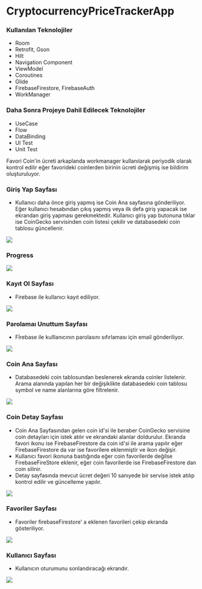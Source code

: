 # CryptocurrencyPriceTrackerApp

### Kullanılan Teknolojiler

* Room
* Retrofit, Gson
* Hilt
* Navigation Component
* ViewModel
* Coroutines
* Glide
* FirebaseFirestore, FirebaseAuth
* WorkManager

### Daha Sonra Projeye Dahil Edilecek Teknolojiler
* UseCase
* Flow
* DataBinding
* UI Test
* Unit Test

Favori Coin'in ücreti arkaplanda workmanager kullanılarak periyodik olarak kontrol edilir eğer favorideki coinlerden birinin ücreti değişmiş ise bildirim oluşturuluyor. 

### Giriş Yap Sayfası
* Kullanıcı daha önce giriş yapmış ise Coin Ana sayfasına gönderiliyor. Eğer kullanıcı hesabından çıkış yapmış veya ilk defa giriş yapacak ise ekrandan giriş yapması gerekmektedir. Kullanıcı giriş yap butonuna tıklar ise CoinGecko servisinden coin listesi çekilir ve databasedeki coin tablosu güncellenir.

![](https://github.com/yunusbedir/CryptocurrencyPriceTrackerApp/blob/master/screenshots/login.png)

### Progress

![](https://github.com/yunusbedir/CryptocurrencyPriceTrackerApp/blob/master/screenshots/loading.png)

### Kayıt Ol Sayfası
* Firebase ile kullanıcı kayıt ediliyor.

![](https://github.com/yunusbedir/CryptocurrencyPriceTrackerApp/blob/master/screenshots/register.png)


### Parolamaı Unuttum Sayfası
* Fİrebase ile kulllanıcının parolasını sıfırlaması için email gönderiliyor.

![](https://github.com/yunusbedir/CryptocurrencyPriceTrackerApp/blob/master/screenshots/forgot.png)


### Coin Ana Sayfası 
* Databasedeki coin tablosundan beslenerek ekranda coinler listelenir. Arama alanında yapılan her bir değişiklikte databasedeki coin tablosu symbol ve name alanlarına göre filtrelenir. 

![](https://github.com/yunusbedir/CryptocurrencyPriceTrackerApp/blob/master/screenshots/markets.png)


### Coin Detay Sayfası 
* Coin Ana Sayfasından gelen coin id'si ile beraber CoinGecko servisine coin detayları için istek atılır ve ekrandaki alanlar doldurulur. Ekranda favori ikonu ise FirebaseFirestore da coin id'si ile arama yapılır eğer FirebaseFirestore da var ise favorilere eklenmiştir ve ikon değişir. 
* Kullanıcı favori ikonuna bastığında eğer coin favorilerde değilse FirebaseFireStore eklenir, eğer coin favorilerde ise FirebaseFirestore dan coin silinir.
* Detay sayfasında mevcut ücret değeri 10 sanıyede bir servise istek atılıp kontrol edilir ve güncelleme yapılır.

![](https://github.com/yunusbedir/CryptocurrencyPriceTrackerApp/blob/master/screenshots/detail.png)


### Favoriler Sayfası 
* Favoriler firebaseFirestore' a eklenen favorileri çekip ekranda gösteriliyor.

![](https://github.com/yunusbedir/CryptocurrencyPriceTrackerApp/blob/master/screenshots/favorites.png)


### Kullanıcı Sayfası 
* Kullanıcın oturumunu sonlandıracağı ekrandır.

![](https://github.com/yunusbedir/CryptocurrencyPriceTrackerApp/blob/master/screenshots/user.png)




